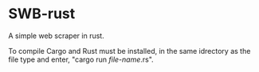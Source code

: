 # SWB-rust
A simple web scraper in rust.

To compile Cargo and Rust must be installed, in the same idrectory as the file type and enter, "cargo run *file-name*.rs".
